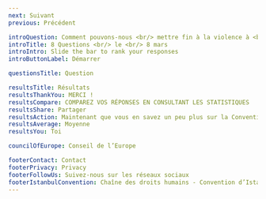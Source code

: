 ```yaml
---
next: Suivant
previous: Précédent

introQuestion: Comment pouvons-nous <br/> mettre fin à la violence à <br/> l’égard des femmes?
introTitle: 8 Questions <br/> le <br/> 8 mars
introIntro: Slide the bar to rank your responses
introButtonLabel: Démarrer

questionsTitle: Question

resultsTitle: Résultats
resultsThankYou: MERCI !
resultsCompare: COMPAREZ VOS RÉPONSES EN CONSULTANT LES STATISTIQUES
resultsShare: Partager
resultsAction: Maintenant que vous en savez un peu plus sur la Convention d’Istanbul, que pouvez-vous faire?
resultsAverage: Moyenne
resultsYou: Toi

councilOfEurope: Conseil de l’Europe

footerContact: Contact
footerPrivacy: Privacy
footerFollowUs: Suivez-nous sur les réseaux sociaux
footerIstanbulConvention: Chaîne des droits humains - Convention d’Istanbul
---
```

